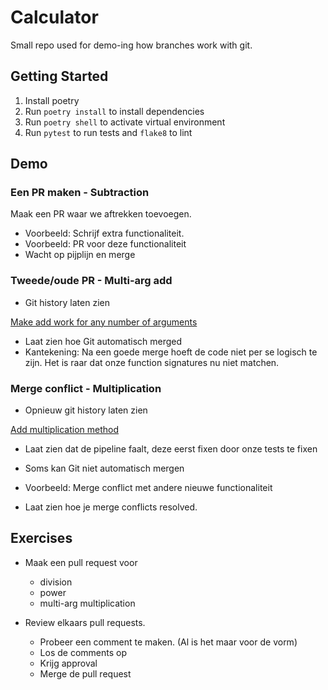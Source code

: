 # Calculator
Small repo used for demo-ing how branches work with git. 

## Getting Started
1. Install poetry
2. Run `poetry install` to install dependencies
3. Run `poetry shell` to activate virtual environment
4. Run `pytest` to run tests and `flake8` to lint

## Demo 

### Een PR maken - Subtraction
Maak een PR waar we aftrekken toevoegen.

- Voorbeeld: Schrijf extra functionaliteit.
- Voorbeeld: PR voor deze functionaliteit
- Wacht op pijplijn en merge


### Tweede/oude PR - Multi-arg add
- Git history laten zien 

[Make add work for any number of arguments](https://github.com/SanderBeekhuis/calculator/pull/3)

- Laat zien hoe Git automatisch merged
- Kantekening: Na een goede merge hoeft de code niet per se logisch te zijn. Het is raar dat onze function signatures nu
niet matchen.  

### Merge conflict - Multiplication
- Opnieuw git history laten zien

[Add multiplication method](https://github.com/SanderBeekhuis/calculator/pull/4)
- Laat zien dat de pipeline faalt, deze eerst fixen door onze tests te fixen

- Soms kan Git niet automatisch mergen
- Voorbeeld: Merge conflict met andere nieuwe functionaliteit
- Laat zien hoe je merge conflicts resolved. 


## Exercises
- Maak een pull request voor 
   - division
   - power
   - multi-arg multiplication

- Review elkaars pull requests.
   - Probeer een comment te maken. (Al is het maar voor de vorm)
   - Los de comments op
   - Krijg approval
   - Merge de pull request
